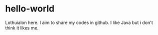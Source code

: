 # hello-world
Lothuialon here. 
I aim to share my codes in github. I like Java but i don't think it likes me.
